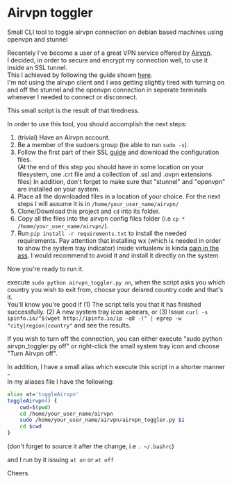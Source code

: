 # Airvpn toggler
Small CLI tool to toggle airvpn connection on debian based machines using openvpn and stunnel  

Recentely I've become a user of a great VPN service offered by [Airvpn](https://airvpn.org/).  
I decided, in order to secure and encrypt my connection well, to use it inside an SSL tunnel.  
This I achieved by following the guide shown [here](https://airvpn.org/ssl/).  
I'm not using the airvpn client and I was getting slightly tired with turning on and off
the stunnel and the openvpn connection in seperate terminals whenever I needed to connect or disconnect.  

This small script is the result of that tiredness.  

In order to use this tool, you should accomplish the next steps:  
1. (trivial) Have an Airvpn account.  
2. Be a member of the sudoers group (be able to run ```sudo -s```).  
3. Follow the first part of their SSL [guide](https://airvpn.org/ssl/) and download the configuration files.  
   (At the end of this step you should have in some location on your filesystem, one .crt file and a collection of .ssl and .ovpn extensions files) 
   In addition, don't forget to make sure that "stunnel" and "openvpn" are installed on your system.  
4. Place all the downloaded files in a location of your choice. For the next steps I will assume it is in ```/home/your_user_name/airvpn/```   
5. Clone/Download this project and ```cd``` into its folder.  
6. Copy all the files into the airvpn config files folder (i.e ```cp * /home/your_user_name/airvpn/```).  
7. Run ```pip install -r requirements.txt``` to install the needed requirements. Pay attention that installing wx (which is needed in order to show the 
system tray indicator) inside virtualenv is kinda [pain in the ass](http://www.thebrokendesk.com/post/using-wx-python-in-a-virtual-environment/). I would
recommend to avoid it and install it directly on the system.  
  
  
Now you're ready to run it.  

execute ```sudo python airvpn_toggler.py on```, when the script asks you which country you wish to exit from, choose your deisred
country code and that's it.  
You'll know you're good if (1) The script tells you that it has finished successfully. (2) A new system tray icon apeears,
or (3) Issue ```curl -s ipinfo.io/"$(wget http://ipinfo.io/ip -qO -)" | egrep -w "city|region|country"``` and see the results.  

If you wish to turn off the connection, you can either execute "sudo python airvpn_toggler.py off" or right-click the small
system tray icon and choose "Turn Airvpn off".  

In addition, I have a small alias which execute this script in a shorter manner -  
In my aliases file I have the following:  

```bash
alias at='toggleAirvpn'
toggleAirvpn() {  
    cwd=$(pwd)  
    cd /home/your_user_name/airvpn  
    sudo /home/your_user_name/airvpn/airvpn_toggler.py $1  
    cd $cwd  
}
```  
  
(don't forget to source it after the change, i.e ```. ~/.bashrc```)  

and I run by it issuing ```at on``` or ```at off```
  
Cheers.
